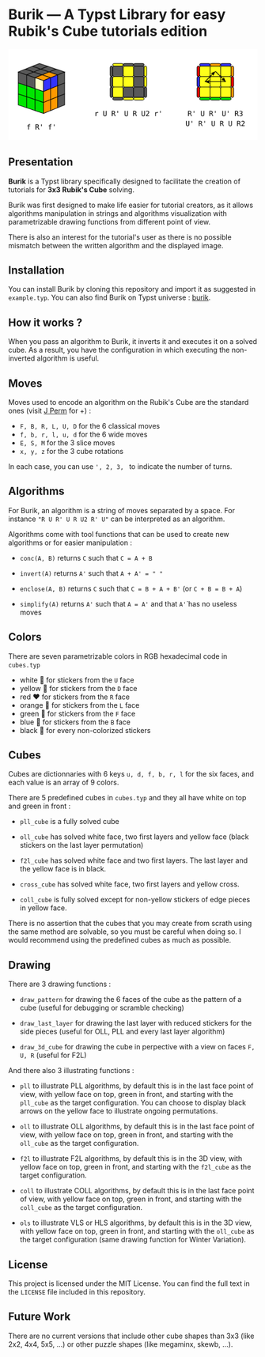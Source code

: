 # Burik — A Typst Library for easy Rubik's Cube tutorials edition

<p align="center">
  <img src="./burik_f2lollpll.png" alt="Aperçu du tutoriel" />
</p>

## Presentation

**Burik** is a Typst library specifically designed to facilitate the creation of tutorials for **3x3 Rubik's Cube** solving.

Burik was first designed to make life easier for tutorial creators, as it allows algorithms manipulation in strings and algorithms visualization with parametrizable drawing functions from different point of view.

There is also an interest for the tutorial's user as there is no possible mismatch between the written algorithm and the displayed image.

## Installation

You can install Burik by cloning this repository and import it as suggested in `example.typ`.
You can also find Burik on Typst universe : [burik](https://typst.app/universe/package/burik/).

## How it works ?

When you pass an algorithm to Burik, it inverts it and executes it on a solved cube. As a result, you have the configuration in which executing the non-inverted algorithm is useful.

## Moves

Moves used to encode an algorithm on the Rubik's Cube are the standard ones (visit [J Perm](https://jperm.net/3x3/moves) for +) :

- `F, B, R, L, U, D` for the 6 classical moves
- `f, b, r, l, u, d` for the 6 wide moves
- `E, S, M` for the 3 slice moves
- `x, y, z` for the 3 cube rotations

In each case, you can use  `', 2, 3, ` to indicate the number of turns.

## Algorithms

For Burik, an algorithm is a string of moves separated by a space. For instance `"R U R' U R U2 R' U"` can be interpreted as an algorithm.

Algorithms come with tool functions that can be used to create new algorithms or for easier manipulation :

- `conc(A, B)` returns `C` such that `C = A + B`

- `invert(A)` returns `A'` such that `A + A' = " "`

- `enclose(A, B)` returns `C` such that `C = B + A + B'` (or `C + B = B + A`)

- `simplify(A)` returns `A'` such that `A = A'` and that `A'`̀  has no useless moves

## Colors

There are seven parametrizable colors in RGB hexadecimal code in `cubes.typ`

- white :white_heart: for stickers from the `U` face
- yellow :yellow_heart: for stickers from the `D` face
- red :heart: for stickers from the `R` face
- orange :orange_heart: for stickers from the `L` face
- green :green_heart: for stickers from the `F` face
- blue :blue_heart: for stickers from the `B` face
- black :black_heart: for every non-colorized stickers

## Cubes

Cubes are dictionnaries with 6 keys `u, d, f, b, r, l` for the six faces, and each value is an array of 9 colors.

There are 5 predefined cubes in `cubes.typ` and they all have white on top and green in front :

- `pll_cube` is a fully solved cube

- `oll_cube` has solved white face, two first layers and yellow face (black stickers on the last layer permutation)

- `f2l_cube` has solved white face and two first layers. The last layer  and the yellow face is in black.

- `cross_cube` has solved white face, two first layers and yellow cross.

- `coll_cube` is fully solved except for non-yellow stickers of edge pieces in yellow face.

There is no assertion that the cubes that you may create from scrath using the same method are solvable, so you must be careful when doing so. I would recommend using the predefined cubes as much as possible.

## Drawing

There are 3 drawing functions :

- `draw_pattern` for drawing the 6 faces of the cube as the pattern of a cube (useful for debugging or scramble checking)

- `draw_last_layer` for drawing the last layer with reduced stickers for the side pieces (useful for OLL, PLL and every last layer algorithm)

- `draw_3d_cube` for drawing the cube in perpective with a view on faces `F, U, R` (useful for F2L)

And there also 3 illustrating functions :

- `pll` to illustrate PLL algorithms, by default this is in the last face point of view, with yellow face on top, green in front, and starting with the `pll_cube` as the target configuration. You can choose to display black arrows on the yellow face to illustrate ongoing permutations.

- `oll` to illustrate OLL algorithms, by default this is in the last face point of view, with yellow face on top, green in front, and starting with the `oll_cube` as the target configuration.

- `f2l` to illustrate F2L algorithms, by default this is in the 3D view, with yellow face on top, green in front, and starting with the `f2l_cube` as the target configuration.

- `coll` to illustrate COLL algorithms, by default this is in the last face point of view, with yellow face on top, green in front, and starting with the `coll_cube` as the target configuration.

- `ols` to illustrate VLS or HLS algorithms, by default this is in the 3D view, with yellow face on top, green in front, and starting with the `oll_cube` as the target configuration (same drawing function for Winter Variation).
  
## License

This project is licensed under the MIT License. You can find the full text in the `LICENSE` file included in this repository.

## Future Work

There are no current versions that include other cube shapes than 3x3 (like 2x2, 4x4, 5x5, ...) or other puzzle shapes (like megaminx, skewb, ...).
